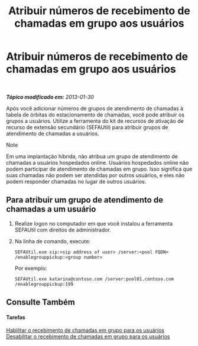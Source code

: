 ﻿---
title: Atribuir números de recebimento de chamadas em grupo aos usuários
TOCTitle: Atribuir números de recebimento de chamadas em grupo aos usuários
ms:assetid: b8e79275-8e7e-4799-b908-f34f61df22f0
ms:mtpsurl: https://technet.microsoft.com/pt-br/library/JJ945647(v=OCS.15)
ms:contentKeyID: 52057697
ms.date: 05/19/2016
mtps_version: v=OCS.15
ms.translationtype: HT
---

# Atribuir números de recebimento de chamadas em grupo aos usuários

 

_**Tópico modificado em:** 2013-01-30_

Após você adicionar números de grupos de atendimento de chamadas à tabela de órbitas do estacionamento de chamadas, você pode atribuir os grupos a usuários. Utilize a ferramenta do kit de recursos de ativação de recurso de extensão secundário (SEFAUtil) para atribuir grupos de atendimento de chamadas a usuários.

> [!NOTE]  
> Em uma implantação híbrida, não atribua um grupo de atendimento de chamadas a usuários hospedados online. Usuários hospedados online não podem participar de atendimento de chamadas em grupo. Isso significa que suas chamadas não podem ser atendidas por outros usuários, e eles não podem responder chamadas no lugar de outros usuários.

## Para atribuir um grupo de atendimento de chamadas a um usuário

1.  Realize logon no computador em que você instalou a ferramenta SEFAUtil com direitos de administrador.

2.  Na linha de comando, execute:
    
        SEFAUtil.exe sip:<sip address of user> /server:<pool FQDN> /enablegrouppickup:<group number>
    
    Por exemplo:
    
        SEFAUtil.exe katarina@contoso.com /server:pool01.contoso.com /enablegrouppickup:199

## Consulte Também

#### Tarefas

[Habilitar o recebimento de chamadas em grupo para os usuários](lync-server-2013-enable-group-call-pickup-for-users.md)  
[Desabilitar o recebimento de chamadas em grupo para os usuários](lync-server-2013-disable-group-call-pickup-for-users.md)

